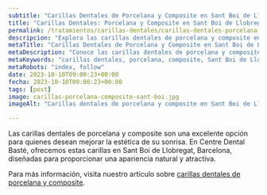 ```yaml
---
subtitle: "Carillas Dentales de Porcelana y Composite en Sant Boi de Llobregat"
title: "Carillas Dentales: Porcelana y Composite en Sant Boi de Llobregat, Barcelona"
permalink: /tratamientos/carillas-dentales/carillas-dentales-porcelana-composite-sant-boi-barcelona/
descripcion: "Explora las carillas dentales de porcelana y composite en Sant Boi de Llobregat, Barcelona."
metaTitle: "Carillas Dentales de Porcelana y Composite en Sant Boi de Llobregat | Centre Dental Basté"
metaDescription: "Conoce las carillas dentales de porcelana y composite en Sant Boi de Llobregat, Barcelona, para una sonrisa perfecta."
metaKeywords: "carillas dentales, porcelana, composite, Sant Boi de Llobregat, Barcelona"
metaRobots: "index, follow"
date: 2023-10-10T09:00:23+00:00
fecha: 2023-10-10T09:00:23+00:00
tags: [post]
image: carillas-porcelana-composite-sant-boi.jpg
imageAlt: "Carillas dentales de porcelana y composite en Sant Boi de Llobregat, Barcelona"

---
```


Las carillas dentales de porcelana y composite son una excelente opción para quienes desean mejorar la estética de su sonrisa. En Centre Dental Basté, ofrecemos estas carillas en Sant Boi de Llobregat, Barcelona, diseñadas para proporcionar una apariencia natural y atractiva.

Para más información, visita nuestro artículo sobre [carillas dentales de porcelana y composite](https://centredentalbaste.com/tratamientos/carillas-dentales/carillas-dentales-porcelana-composite-sant-boi-barcelona/). 